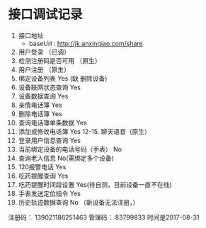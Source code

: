 # 接口调试记录
1. 接口地址
    - baseUrl : http://jk.anxinqiao.com/share
2. 用户登录 （已调）
3. 检测注册码是否可用  （原生）
4. 用户注册  （原生）
5. 绑定设备列表  Yes   (缺 删除设备)
6. 设备联网状态查询  Yes
7. 设备数据查询  Yes
8. 亲情电话簿  Yes
9. 删除电话簿 Yes
10. 查询电话簿单条数据  Yes
11. 添加或修改电话簿  Yes
12-15.  聊天语音（原生）
16.	登录用户信息查询 Yes
17.	当前绑定设备的电话号码（手表）  No
18.	查询老人信息 No(需绑定多个设备)
19.	120报警电话 Yes
20.	吃药提醒查询 Yes
21.	吃药提醒时间段设置 Yes(待自测，目前设备一直不在线)
22.	手表发送定位指令 Yes
23.	历史轨迹数据查询 No （新设备无法注册，）


注册码： 139021186251463
管理码： 83799833
时间是2017-08-31